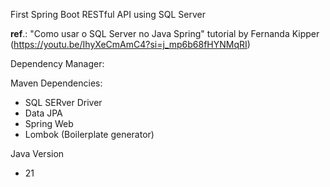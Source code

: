First Spring Boot RESTful API using SQL Server 

**ref**.: "Como usar o SQL Server no Java Spring" tutorial by Fernanda Kipper (https://youtu.be/IhyXeCmAmC4?si=j_mp6b68fHYNMqRI)

Dependency Manager:

Maven
Dependencies:
  - SQL SERver Driver
  - Data JPA
  - Spring Web
  - Lombok (Boilerplate generator)

Java Version

  - 21
